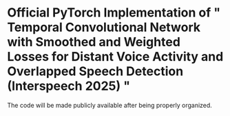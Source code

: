 # Official PyTorch Implementation of " Temporal Convolutional Network with Smoothed and Weighted Losses for Distant Voice Activity and Overlapped Speech Detection (Interspeech 2025) "
The code will be made publicly available after being properly organized.
